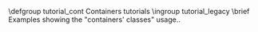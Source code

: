 \defgroup tutorial_cont Containers tutorials
\ingroup tutorial_legacy
\brief Examples showing the "containers' classes" usage..
